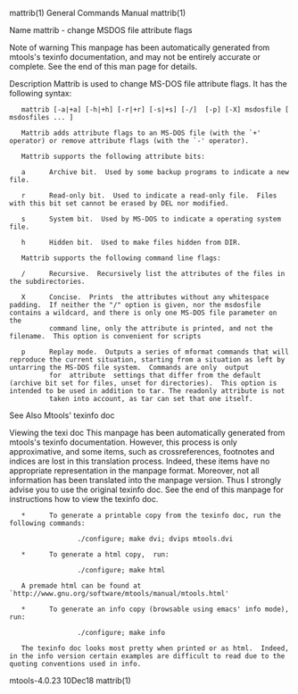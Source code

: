 mattrib(1)                                                                                 General Commands Manual                                                                                 mattrib(1)

Name
       mattrib - change MSDOS file attribute flags

Note of warning
       This manpage has been automatically generated from mtools's texinfo documentation, and may not be entirely accurate or complete.  See the end of this man page for details.

Description
       Mattrib is used to change MS-DOS file attribute flags. It has the following syntax:

       mattrib [-a|+a] [-h|+h] [-r|+r] [-s|+s] [-/]  [-p] [-X] msdosfile [ msdosfiles ... ]

       Mattrib adds attribute flags to an MS-DOS file (with the `+' operator) or remove attribute flags (with the `-' operator).

       Mattrib supports the following attribute bits:

       a      Archive bit.  Used by some backup programs to indicate a new file.

       r      Read-only bit.  Used to indicate a read-only file.  Files with this bit set cannot be erased by DEL nor modified.

       s      System bit.  Used by MS-DOS to indicate a operating system file.

       h      Hidden bit.  Used to make files hidden from DIR.

       Mattrib supports the following command line flags:

       /      Recursive.  Recursively list the attributes of the files in the subdirectories.

       X      Concise.  Prints  the attributes without any whitespace padding.  If neither the "/" option is given, nor the msdosfile contains a wildcard, and there is only one MS-DOS file parameter on the
              command line, only the attribute is printed, and not the filename.  This option is convenient for scripts

       p      Replay mode.  Outputs a series of mformat commands that will reproduce the current situation, starting from a situation as left by untarring the MS-DOS file system.  Commands are only  output
              for  attribute  settings that differ from the default (archive bit set for files, unset for directories).  This option is intended to be used in addition to tar. The readonly attribute is not
              taken into account, as tar can set that one itself.

See Also
       Mtools' texinfo doc

Viewing the texi doc
       This manpage has been automatically generated from mtools's texinfo documentation. However, this process is only approximative, and some items, such as crossreferences,  footnotes  and  indices  are
       lost  in this translation process.  Indeed, these items have no appropriate representation in the manpage format.  Moreover, not all information has been translated into the manpage version.  Thus I
       strongly advise you to use the original texinfo doc.  See the end of this manpage for instructions how to view the texinfo doc.

       *      To generate a printable copy from the texinfo doc, run the following commands:

                     ./configure; make dvi; dvips mtools.dvi

       *      To generate a html copy,  run:

                     ./configure; make html

       A premade html can be found at `http://www.gnu.org/software/mtools/manual/mtools.html'

       *      To generate an info copy (browsable using emacs' info mode), run:

                     ./configure; make info

       The texinfo doc looks most pretty when printed or as html.  Indeed, in the info version certain examples are difficult to read due to the quoting conventions used in info.

mtools-4.0.23                                                                                      10Dec18                                                                                         mattrib(1)
